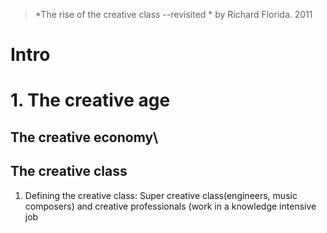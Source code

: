 > *The rise of the creative class --revisited *  by Richard Florida. 2011

# Intro

# 1. The creative age
## The creative economy\
## The creative class
1. Defining the creative class: Super creative class(engineers, music composers) and creative professionals (work in a knowledge intensive job 
<!--stackedit_data:
eyJoaXN0b3J5IjpbLTE0OTAwMzU1NjIsMTMwOTA4OTIzOCwxND
Y0NTE4MjEsMzc4MTkzMDM2LC0yMDcxOTY4MjExXX0=
-->